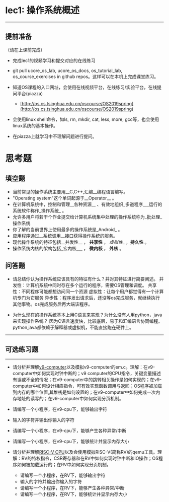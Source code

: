 # lec1: 操作系统概述

---

## **提前准备**

（请在上课前完成）

* 完成lec1的视频学习和提交对应的在线练习
* git pull ucore\_os\_lab, ucore\_os\_docs, os\_tutorial\_lab, os\_course\_exercises in github repos。这样可以在本机上完成课堂练习。
* 知道OS课程的入口网址，会使用在线视频平台，在线练习/实验平台，在线提问平台\(piazza\)
  * [http://os.cs.tsinghua.edu.cn/oscourse/OS2019spring](http://os.cs.tsinghua.edu.cn/oscourse/OS2019spring)


* 会使用linux shell命令，如ls, rm, mkdir, cat, less, more, gcc等，也会使用linux系统的基本操作。
* 在piazza上就学习中不理解问题进行提问。



# 思考题

## 填空题

* 当前常见的操作系统主要用__C,C++,汇编__编程语言编写。
* "Operating system"这个单词起源于__Operator__ 。
* 在计算机系统中，控制和管理__各种资源__ 、有效地组织_多道程序___运行的系统软件称作_操作系统_ 。
* 允许多用户将若干个作业提交给计算机系统集中处理的操作系统称为_批处理_操作系统
* 你了解的当前世界上使用最多的操作系统是_Android_ 。
* 应用程序通过__系统调用__接口获得操作系统的服务。
* 现代操作系统的特征包括__并发性__ ， __共享性__ ， _虚拟性__ ，__持久性__ 。
* 操作系统内核的架构包括_宏内核___ ， __微内核__ ， __外核__ 。


## 问答题

- 请总结你认为操作系统应该具有的特征有什么？并对其特征进行简要阐述。
并发性：计算机系统中同时存在多个运行的程序，需要OS管理和调度。
共享性：不同程序可能都想访问同一个资源
虚拟性：让每个用户都觉得有一个计算机专门为它服务
异步性：程序发出请求后，还没等os完成服务，就继续执行其他事物。os完成服务后再大端该程序。

- 为什么现在的操作系统基本上用C语言来实现？为什么没有人用python，java来实现操作系统？
因为C语言速度快，比较底层，易于和汇编语言协同编程。
python,java都依赖于解释器或虚拟机，不能直接跑在硬件上。
---

## 可选练习题

---

- 请分析并理解[v9\-computer](https://github.com/chyyuu/os_tutorial_lab/blob/master/v9_computer/docs/v9_computer.md)以及模拟v9\-computer的em.c。理解：在v9\-computer中如何实现时钟中断的；v9 computer的CPU指令，关键变量描述有误或不全的情况；在v9\-computer中的跳转相关操作是如何实现的；在v9\-computer中如何设计相应指令，可有效实现函数调用与返回；OS程序被加载到内存的哪个位置,其堆栈是如何设置的；在v9\-computer中如何完成一次内存地址的读写的；在v9\-computer中如何实现分页机制。


- 请编写一个小程序，在v9-cpu下，能够输出字符


- 输入的字符并输出你输入的字符


- 请编写一个小程序，在v9-cpu下，能够产生各种异常/中断


- 请编写一个小程序，在v9-cpu下，能够统计并显示内存大小



- 请分析并理解[RISC-V CPU](http://www.riscvbook.com/chinese/)以及会使用模拟RISC\-V(简称RV)的qemu工具。理解：RV的特权指令，CSR寄存器和在RV中如何实现时钟中断和IO操作；OS程序如何被加载运行的；在RV中如何实现分页机制。
  - 请编写一个小程序，在RV下，能够输出字符
  - 输入的字符并输出你输入的字符
  - 请编写一个小程序，在RV下，能够产生各种异常/中断
  - 请编写一个小程序，在RV下，能够统计并显示内存大小
